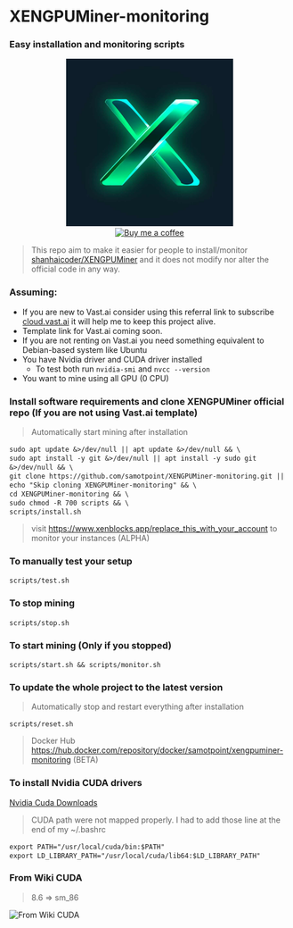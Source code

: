 # XENGPUMiner-monitoring

### Easy installation and monitoring scripts

<div style="width: 100%; text-align: center">
  <img src="docs/xenblocks-app.jpg" alt="Xenblocks App" style="width:300px"/>
  <br>
  <a href="https://www.buymeacoffee.com/samotpoints">
    <img alt="Buy me a coffee" src="https://img.buymeacoffee.com/button-api/?text=Buy me a coffee&emoji=&slug=samotpoints&button_colour=40DCA5&font_colour=ffffff&font_family=Cookie&outline_colour=000000&coffee_colour=FFDD00" />
  </a>
</div>

> This repo aim to make it easier for people to install/monitor [shanhaicoder/XENGPUMiner](https://github.com/shanhaicoder/XENGPUMiner) and it does not modify nor alter the official code in any way.

### Assuming:

- If you are new to Vast.ai consider using this referral link to
  subscribe [cloud.vast.ai](https://cloud.vast.ai/?ref_id=90806) it will help me to keep this project alive.
- Template link for Vast.ai coming soon.
- If you are not renting on Vast.ai you need something equivalent to Debian-based system like Ubuntu
- You have Nvidia driver and CUDA driver installed
    - To test both run `nvidia-smi` and `nvcc --version`
- You want to mine using all GPU (0 CPU)

### Install software requirements and clone XENGPUMiner official repo (If you are not using Vast.ai template)

> Automatically start mining after installation

```shell
sudo apt update &>/dev/null || apt update &>/dev/null && \
sudo apt install -y git &>/dev/null || apt install -y sudo git &>/dev/null && \
git clone https://github.com/samotpoint/XENGPUMiner-monitoring.git || echo "Skip cloning XENGPUMiner-monitoring" && \
cd XENGPUMiner-monitoring && \
sudo chmod -R 700 scripts && \
scripts/install.sh
```

> visit https://www.xenblocks.app/replace_this_with_your_account to monitor your instances (ALPHA)

### To manually test your setup

```shell
scripts/test.sh
```

### To stop mining

```shell
scripts/stop.sh
```

### To start mining (Only if you stopped)

```shell
scripts/start.sh && scripts/monitor.sh
```

### To update the whole project to the latest version

> Automatically stop and restart everything after installation

```shell
scripts/reset.sh
```

> Docker Hub https://hub.docker.com/repository/docker/samotpoint/xengpuminer-monitoring (BETA)

### To install Nvidia CUDA drivers

[Nvidia Cuda Downloads](https://developer.nvidia.com/cuda-downloads)

> CUDA path were not mapped properly. I had to add those line at the end of my ~/.bashrc

```shell
export PATH="/usr/local/cuda/bin:$PATH"
export LD_LIBRARY_PATH="/usr/local/cuda/lib64:$LD_LIBRARY_PATH"
```

### From Wiki CUDA

> 8.6 => sm_86

![From Wiki CUDA](docs/wiki_cuda.png)
